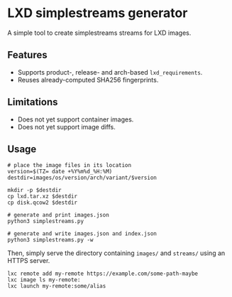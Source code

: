 # LXD simplestreams generator

A simple tool to create simplestreams streams for LXD images.


## Features

- Supports product-, release- and arch-based `lxd_requirements`.
- Reuses already-computed SHA256 fingerprints.


## Limitations

- Does not yet support container images.
- Does not yet support image diffs.


## Usage

```
# place the image files in its location
version=$(TZ= date +%Y%m%d_%H:%M)
destdir=images/os/version/arch/variant/$version

mkdir -p $destdir
cp lxd.tar.xz $destdir
cp disk.qcow2 $destdir

# generate and print images.json
python3 simplestreams.py

# generate and write images.json and index.json
python3 simplestreams.py -w
```

Then, simply serve the directory containing `images/` and `streams/`
using an HTTPS server.

```
lxc remote add my-remote https://example.com/some-path-maybe
lxc image ls my-remote:
lxc launch my-remote:some/alias
```
